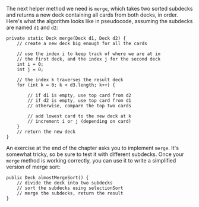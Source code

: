 The next helper method we need is `merge`, which takes two sorted subdecks and returns a new deck containing all cards from both decks, in order.
Here's what the algorithm looks like in pseudocode, assuming the subdecks are named `d1` and `d2`:

```code
private static Deck merge(Deck d1, Deck d2) {
    // create a new deck big enough for all the cards

    // use the index i to keep track of where we are at in
    // the first deck, and the index j for the second deck
    int i = 0;
    int j = 0;

    // the index k traverses the result deck
    for (int k = 0; k < d3.length; k++) {

        // if d1 is empty, use top card from d2
        // if d2 is empty, use top card from d1
        // otherwise, compare the top two cards

        // add lowest card to the new deck at k
        // increment i or j (depending on card)
    }
    // return the new deck
}
```

An exercise at the end of the chapter asks you to implement `merge`.
It's somewhat tricky, so be sure to test it with different subdecks.
Once your `merge` method is working correctly, you can use it to write a simplified version of merge sort:

```code
public Deck almostMergeSort() {
    // divide the deck into two subdecks
    // sort the subdecks using selectionSort
    // merge the subdecks, return the result
}
```